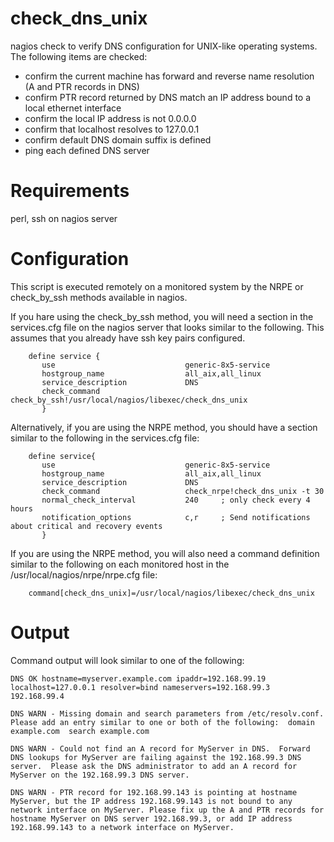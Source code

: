 # check_dns_unix
nagios check to verify DNS configuration for UNIX-like operating systems.  The following items are checked:
   - confirm the current machine has forward and reverse name resolution (A and PTR records in DNS)
   - confirm PTR record returned by DNS match an IP address bound to a local ethernet interface
   - confirm the local IP address is not 0.0.0.0
   - confirm that localhost resolves to 127.0.0.1
   - confirm default DNS domain suffix is defined
   - ping each defined DNS server
   


# Requirements
perl, ssh  on nagios server

# Configuration

This script is executed remotely on a monitored system by the NRPE or check_by_ssh  methods available in nagios.

If you hare using the check_by_ssh method, you will need a section in the services.cfg file on the nagios server that looks similar to the following.
This assumes that you already have ssh key pairs configured.
```
    define service {
       use                             generic-8x5-service
       hostgroup_name                  all_aix,all_linux
       service_description             DNS
       check_command                   check_by_ssh!/usr/local/nagios/libexec/check_dns_unix
       }
```

Alternatively, if you are using the NRPE method, you should have a section similar to the following in the services.cfg file:
```
    define service{
       use                             generic-8x5-service
       hostgroup_name                  all_aix,all_linux
       service_description             DNS
       check_command                   check_nrpe!check_dns_unix -t 30
       normal_check_interval           240     ; only check every 4 hours
       notification_options            c,r     ; Send notifications about critical and recovery events
       }
```

If you are using the NRPE method, you will also need a command definition similar to the following on each monitored host in the /usr/local/nagios/nrpe/nrpe.cfg file:
```
    command[check_dns_unix]=/usr/local/nagios/libexec/check_dns_unix
```

# Output
Command output will look similar to one of the following:
```
DNS OK hostname=myserver.example.com ipaddr=192.168.99.19 localhost=127.0.0.1 resolver=bind nameservers=192.168.99.3 192.168.99.4
```
```
DNS WARN - Missing domain and search parameters from /etc/resolv.conf.  Please add an entry similar to one or both of the following:  domain example.com  search example.com
```
```
DNS WARN - Could not find an A record for MyServer in DNS.  Forward DNS lookups for MyServer are failing against the 192.168.99.3 DNS server.  Please ask the DNS administrator to add an A record for MyServer on the 192.168.99.3 DNS server.
```
```
DNS WARN - PTR record for 192.168.99.143 is pointing at hostname MyServer, but the IP address 192.168.99.143 is not bound to any network interface on MyServer. Please fix up the A and PTR records for hostname MyServer on DNS server 192.168.99.3, or add IP address 192.168.99.143 to a network interface on MyServer.
```
